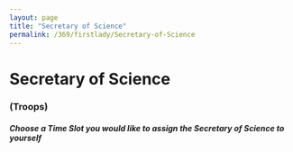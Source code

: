 ```yaml
---
layout: page
title: "Secretary of Science"
permalink: /369/firstlady/Secretary-of-Science
---
```

# Secretary of Science
### (Troops)
##### Choose a Time Slot you would like to assign the Secretary of Science to yourself



